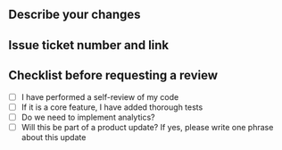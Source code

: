 ## Describe your changes

## Issue ticket number and link

## Checklist before requesting a review
-[ ] I have performed a self-review of my code
-[ ] If it is a core feature, I have added thorough tests
-[ ] Do we need to implement analytics?
-[ ] Will this be part of a product update? If yes, please write one phrase about this update

